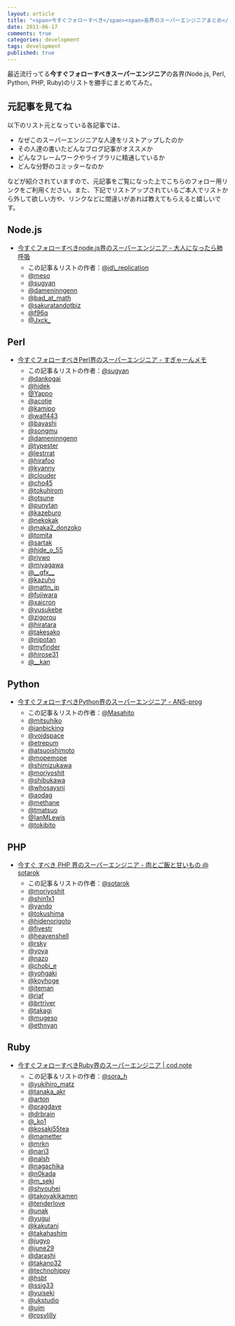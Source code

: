 ```yaml
---
layout: article
title: "<span>今すぐフォローすべき</span><span>各界のスーパーエンジニアまとめ</span>"
date: 2011-06-17
comments: true
categories: development
tags: development
published: true
---
```


最近流行ってる<span class="deco" style="font-weight:bold;">今すぐフォローすべきスーパーエンジニア</span>の各界(Node.js, Perl, Python, PHP, Ruby)のリストを勝手にまとめてみた。

<!-- READMORE -->


## 元記事を見てね

以下のリスト元となっている各記事では、

- なぜこのスーパーエンジニアな人達をリストアップしたのか
- その人達の書いたどんなブログ記事がオススメか
- どんなフレームワークやライブラリに精通しているか
- どんな分野のコミッターなのか

などが紹介されていますので、元記事をご覧になった上でこちらのフォロー用リンクをご利用ください。また、下記でリストアップされているご本人でリストから外して欲しい方や、リンクなどに間違いがあれば教えてもらえると嬉しいです。


## Node.js

- [今すぐフォローすべきnode.js界のスーパーエンジニア - 大人になったら肺呼吸](http://d.hatena.ne.jp/replication/20110615/1308063792)
    - <div style="margin-top: 5px">この記事＆リストの作者：<a href="http://twitter.com/id_replication" class="twitter-follow-button">@id\_replication</a></div>
    - <a href="http://twitter.com/meso" class="twitter-follow-button">@meso</a>
    - <a href="http://twitter.com/sugyan" class="twitter-follow-button">@sugyan</a>
    - <a href="http://twitter.com/dameninngenn" class="twitter-follow-button">@dameninngenn</a>
    - <a href="http://twitter.com/bad_at_math" class="twitter-follow-button">@bad\_at\_math</a>
    - <a href="http://twitter.com/sakuratandotbiz" class="twitter-follow-button">@sakuratandotbiz</a>
    - <a href="http://twitter.com/f96q" class="twitter-follow-button">@f96q</a>
    - <a href="http://twitter.com/Jxck_" class="twitter-follow-button">@Jxck\_</a>


## Perl

- [今すぐフォローすべきPerl界のスーパーエンジニア - すぎゃーんメモ](http://d.hatena.ne.jp/sugyan/20110616/1308203734)
    - <div style="margin-top: 5px">この記事＆リストの作者：<a href="http://twitter.com/sugyan" class="twitter-follow-button">@sugyan</a></div>
    - <a href="http://twitter.com/dankogai" class="twitter-follow-button">@dankogai</a>
    - <a href="http://twitter.com/hidek" class="twitter-follow-button">@hidek</a>
    - <a href="http://twitter.com/Yappo" class="twitter-follow-button">@Yappo</a>
    - <a href="http://twitter.com/acotie" class="twitter-follow-button">@acotie</a>
    - <a href="http://twitter.com/kamipo" class="twitter-follow-button">@kamipo</a>
    - <a href="http://twitter.com/walf443" class="twitter-follow-button">@walf443</a>
    - <a href="http://twitter.com/bayashi" class="twitter-follow-button">@bayashi</a>
    - <a href="http://twitter.com/songmu" class="twitter-follow-button">@songmu</a>
    - <a href="http://twitter.com/dameninngenn" class="twitter-follow-button">@dameninngenn</a>
    - <a href="http://twitter.com/typester" class="twitter-follow-button">@typester</a>
    - <a href="http://twitter.com/lestrrat" class="twitter-follow-button">@lestrrat</a>
    - <a href="http://twitter.com/hirafoo" class="twitter-follow-button">@hirafoo</a>
    - <a href="http://twitter.com/kyanny" class="twitter-follow-button">@kyanny</a>
    - <a href="http://twitter.com/clouder" class="twitter-follow-button">@clouder</a>
    - <a href="http://twitter.com/cho45" class="twitter-follow-button">@cho45</a>
    - <a href="http://twitter.com/tokuhirom" class="twitter-follow-button">@tokuhirom</a>
    - <a href="http://twitter.com/otsune" class="twitter-follow-button">@otsune</a>
    - <a href="http://twitter.com/punytan" class="twitter-follow-button">@punytan</a>
    - <a href="http://twitter.com/kazeburo" class="twitter-follow-button">@kazeburo</a>
    - <a href="http://twitter.com/nekokak" class="twitter-follow-button">@nekokak</a>
    - <a href="http://twitter.com/maka2_donzoko" class="twitter-follow-button">@maka2\_donzoko</a>
    - <a href="http://twitter.com/tomita" class="twitter-follow-button">@tomita</a>
    - <a href="http://twitter.com/sartak" class="twitter-follow-button">@sartak</a>
    - <a href="http://twitter.com/hide_o_55" class="twitter-follow-button">@hide\_o\_55</a>
    - <a href="http://twitter.com/riywo" class="twitter-follow-button">@riywo</a>
    - <a href="http://twitter.com/miyagawa" class="twitter-follow-button">@miyagawa</a>
    - <a href="http://twitter.com/__gfx__" class="twitter-follow-button">@\_\_gfx\_\_</a>
    - <a href="http://twitter.com/kazuho" class="twitter-follow-button">@kazuho</a>
    - <a href="http://twitter.com/mattn_jp" class="twitter-follow-button">@mattn_jp</a>
    - <a href="http://twitter.com/fujiwara" class="twitter-follow-button">@fujiwara</a>
    - <a href="http://twitter.com/xaicron" class="twitter-follow-button">@xaicron</a>
    - <a href="http://twitter.com/yusukebe" class="twitter-follow-button">@yusukebe</a>
    - <a href="http://twitter.com/zigorou" class="twitter-follow-button">@zigorou</a>
    - <a href="http://twitter.com/hiratara" class="twitter-follow-button">@hiratara</a>
    - <a href="http://twitter.com/takesako" class="twitter-follow-button">@takesako</a>
    - <a href="http://twitter.com/nipotan" class="twitter-follow-button">@nipotan</a>
    - <a href="http://twitter.com/myfinder" class="twitter-follow-button">@myfinder</a>
    - <a href="http://twitter.com/hirose31" class="twitter-follow-button">@hirose31</a>
    - <a href="http://twitter.com/__kan" class="twitter-follow-button">@\_\_kan</a>


## Python

- [今すぐフォローすべきPython界のスーパーエンジニア - ANS-prog](http://answer.pythonpath.jp/questions/360/python)
    - <div style="margin-top: 5px">この記事＆リストの作者：<a href="http://twitter.com/Masahito" class="twitter-follow-button">@Masahito</a></div>
    - <a href="http://twitter.com/mitsuhiko" class="twitter-follow-button">@mitsuhiko</a>
    - <a href="http://twitter.com/ianbicking" class="twitter-follow-button">@ianbicking</a>
    - <a href="http://twitter.com/voidspace" class="twitter-follow-button">@voidspace</a>
    - <a href="http://twitter.com/etrepum" class="twitter-follow-button">@etrepum</a>
    - <a href="http://twitter.com/atsuoishimoto" class="twitter-follow-button">@atsuoishimoto</a>
    - <a href="http://twitter.com/mopemope" class="twitter-follow-button">@mopemope</a>
    - <a href="http://twitter.com/shimizukawa" class="twitter-follow-button">@shimizukawa</a>
    - <a href="http://twitter.com/moriyoshit" class="twitter-follow-button">@moriyoshit</a>
    - <a href="http://twitter.com/shibukawa" class="twitter-follow-button">@shibukawa</a>
    - <a href="http://twitter.com/whosaysni" class="twitter-follow-button">@whosaysni</a>
    - <a href="http://twitter.com/aodag" class="twitter-follow-button">@aodag</a>
    - <a href="http://twitter.com/methane" class="twitter-follow-button">@methane</a>
    - <a href="http://twitter.com/tmatsuo" class="twitter-follow-button">@tmatsuo</a>
    - <a href="http://twitter.com/IanMLewis" class="twitter-follow-button">@IanMLewis</a>
    - <a href="http://twitter.com/tokibito" class="twitter-follow-button">@tokibito</a>


## PHP

- [今すぐ すべき PHP 界のスーパーエンジニア - 肉とご飯と甘いもの @ sotarok](http://d.hatena.ne.jp/sotarok/20110617/1308227462)
    - <div style="margin-top: 5px">この記事＆リストの作者：<a href="http://twitter.com/sotarok" class="twitter-follow-button">@sotarok</a></div>
    - <a href="http://twitter.com/moriyoshit" class="twitter-follow-button">@moriyoshit</a>
    - <a href="http://twitter.com/shin1x1" class="twitter-follow-button">@shin1x1</a>
    - <a href="http://twitter.com/yando" class="twitter-follow-button">@yando</a>
    - <a href="http://twitter.com/tokushima" class="twitter-follow-button">@tokushima</a>
    - <a href="http://twitter.com/hidenorigoto" class="twitter-follow-button">@hidenorigoto</a>
    - <a href="http://twitter.com/fivestr" class="twitter-follow-button">@fivestr</a>
    - <a href="http://twitter.com/heavenshell" class="twitter-follow-button">@heavenshell</a>
    - <a href="http://twitter.com/rsky" class="twitter-follow-button">@rsky</a>
    - <a href="http://twitter.com/yoya" class="twitter-follow-button">@yoya</a>
    - <a href="http://twitter.com/nazo" class="twitter-follow-button">@nazo</a>
    - <a href="http://twitter.com/chobi_e" class="twitter-follow-button">@chobi\_e</a>
    - <a href="http://twitter.com/yohgaki" class="twitter-follow-button">@yohgaki</a>
    - <a href="http://twitter.com/koyhoge" class="twitter-follow-button">@koyhoge</a>
    - <a href="http://twitter.com/iteman" class="twitter-follow-button">@iteman</a>
    - <a href="http://twitter.com/riaf" class="twitter-follow-button">@riaf</a>
    - <a href="http://twitter.com/brtriver" class="twitter-follow-button">@brtriver</a>
    - <a href="http://twitter.com/takagi" class="twitter-follow-button">@takagi</a>
    - <a href="http://twitter.com/mugeso" class="twitter-follow-button">@mugeso</a>
    - <a href="http://twitter.com/ethnyan" class="twitter-follow-button">@ethnyan</a>


## Ruby

- [今すぐフォローすべきRuby界のスーパーエンジニア \| cod.note](http://codnote.net/2011/06/16/ruby-super-engineers/)
    - <div style="margin-top: 5px">この記事＆リストの作者：<a href="http://twitter.com/sora_h" class="twitter-follow-button">@sora_h</a></div>
    - <a href="http://twitter.com/yukihiro_matz" class="twitter-follow-button">@yukihiro\_matz</a>
    - <a href="http://twitter.com/tanaka_akr" class="twitter-follow-button">@tanaka\_akr</a>
    - <a href="http://twitter.com/arton" class="twitter-follow-button">@arton</a>
    - <a href="http://twitter.com/pragdave" class="twitter-follow-button">@pragdave</a>
    - <a href="http://twitter.com/drbrain" class="twitter-follow-button">@drbrain</a>
    - <a href="http://twitter.com/_ko1" class="twitter-follow-button">@\_ko1</a>
    - <a href="http://twitter.com/kosaki55tea" class="twitter-follow-button">@kosaki55tea</a>
    - <a href="http://twitter.com/mametter" class="twitter-follow-button">@mametter</a>
    - <a href="http://twitter.com/mrkn" class="twitter-follow-button">@mrkn</a>
    - <a href="http://twitter.com/nari3" class="twitter-follow-button">@nari3</a>
    - <a href="http://twitter.com/nalsh" class="twitter-follow-button">@nalsh</a>
    - <a href="http://twitter.com/nagachika" class="twitter-follow-button">@nagachika</a>
    - <a href="http://twitter.com/n0kada" class="twitter-follow-button">@n0kada</a>
    - <a href="http://twitter.com/m_seki" class="twitter-follow-button">@m\_seki</a>
    - <a href="http://twitter.com/shyouhei" class="twitter-follow-button">@shyouhei</a>
    - <a href="http://twitter.com/takoyakikamen" class="twitter-follow-button">@takoyakikamen</a>
    - <a href="http://twitter.com/tenderlove" class="twitter-follow-button">@tenderlove</a>
    - <a href="http://twitter.com/unak" class="twitter-follow-button">@unak</a>
    - <a href="http://twitter.com/yugui" class="twitter-follow-button">@yugui</a>
    - <a href="http://twitter.com/kakutani" class="twitter-follow-button">@kakutani</a>
    - <a href="http://twitter.com/takahashim" class="twitter-follow-button">@takahashim</a>
    - <a href="http://twitter.com/jugyo" class="twitter-follow-button">@jugyo</a>
    - <a href="http://twitter.com/june29" class="twitter-follow-button">@june29</a>
    - <a href="http://twitter.com/darashi" class="twitter-follow-button">@darashi</a>
    - <a href="http://twitter.com/takano32" class="twitter-follow-button">@takano32</a>
    - <a href="http://twitter.com/technohippy" class="twitter-follow-button">@technohippy</a>
    - <a href="http://twitter.com/hsbt" class="twitter-follow-button">@hsbt</a>
    - <a href="http://twitter.com/ssig33" class="twitter-follow-button">@ssig33</a>
    - <a href="http://twitter.com/yuiseki" class="twitter-follow-button">@yuiseki</a>
    - <a href="http://twitter.com/ukstudio" class="twitter-follow-button">@ukstudio</a>
    - <a href="http://twitter.com/ujm" class="twitter-follow-button">@ujm</a>
    - <a href="http://twitter.com/rosylilly" class="twitter-follow-button">@rosylilly</a>

